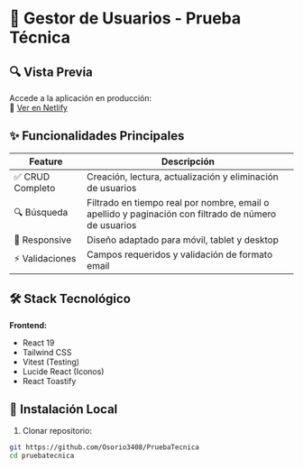 # 🚀 Gestor de Usuarios - Prueba Técnica

## 🔍 Vista Previa
Accede a la aplicación en producción:  
🔗 [Ver en Netlify](https://crud-pruebatecnica.netlify.app/)

## ✨ Funcionalidades Principales

| Feature | Descripción |
|---------|-------------|
| ✅ CRUD Completo | Creación, lectura, actualización y eliminación de usuarios |
| 🔍 Búsqueda | Filtrado en tiempo real por nombre, email o apellido y paginación con filtrado de número de usuarios |
| 📱 Responsive | Diseño adaptado para móvil, tablet y desktop |
| ⚡ Validaciones | Campos requeridos y validación de formato email |

## 🛠 Stack Tecnológico

**Frontend:**
- React 19
- Tailwind CSS
- Vitest (Testing)
- Lucide React (Iconos)
- React Toastify


## 🚀 Instalación Local

1. Clonar repositorio:
```bash
git https://github.com/Osorio3408/PruebaTecnica
cd pruebatecnica